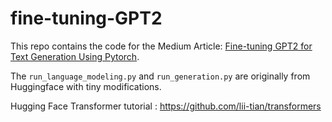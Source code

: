 # fine-tuning-GPT2

This repo contains the code for the Medium Article: [Fine-tuning GPT2 for Text Generation Using Pytorch](https://towardsdatascience.com/fine-tuning-gpt2-for-text-generation-using-pytorch-2ee61a4f1ba7).

The `run_language_modeling.py` and `run_generation.py` are originally from Huggingface with tiny modifications.


Hugging Face Transformer tutorial : https://github.com/lii-tian/transformers


